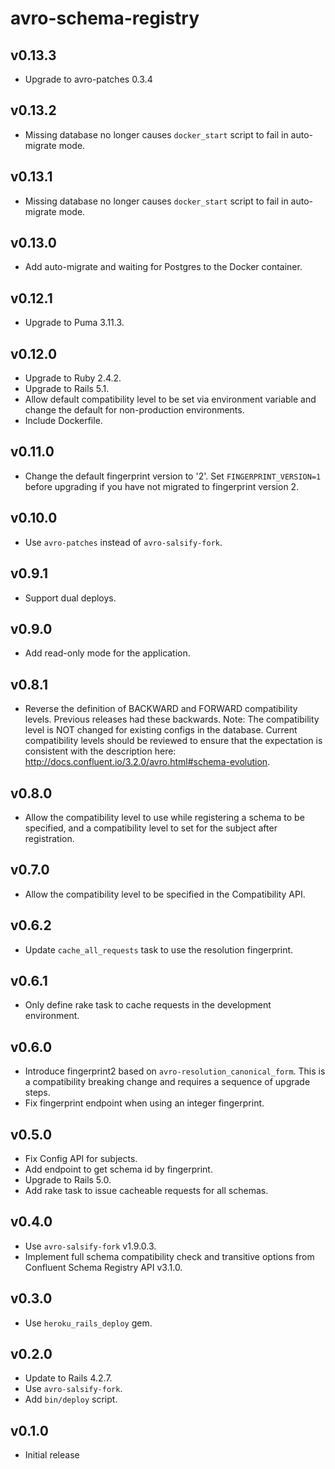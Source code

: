 # avro-schema-registry

## v0.13.3
- Upgrade to avro-patches 0.3.4

## v0.13.2
- Missing database no longer causes `docker_start` script to fail in auto-migrate mode.

## v0.13.1
- Missing database no longer causes `docker_start` script to fail in auto-migrate mode.

## v0.13.0
- Add auto-migrate and waiting for Postgres to the Docker container.

## v0.12.1
- Upgrade to Puma 3.11.3.

## v0.12.0
- Upgrade to Ruby 2.4.2.
- Upgrade to Rails 5.1.
- Allow default compatibility level to be set via environment variable and
  change the default for non-production environments.
- Include Dockerfile.

## v0.11.0
- Change the default fingerprint version to '2'. Set `FINGERPRINT_VERSION=1`
  before upgrading if you have not migrated to fingerprint version 2.

## v0.10.0
- Use `avro-patches` instead of `avro-salsify-fork`.

## v0.9.1
- Support dual deploys.

## v0.9.0
- Add read-only mode for the application.

## v0.8.1
- Reverse the definition of BACKWARD and FORWARD compatibility levels.
  Previous releases had these backwards.
  Note: The compatibility level is NOT changed for existing configs in the
  database. Current compatibility levels should be reviewed to ensure that the
  expectation is consistent with the description here:
  http://docs.confluent.io/3.2.0/avro.html#schema-evolution.

## v0.8.0
- Allow the compatibility level to use while registering a schema to be specified,
  and a compatibility level to set for the subject after registration.

## v0.7.0
- Allow the compatibility level to be specified in the Compatibility API.

## v0.6.2
- Update `cache_all_requests` task to use the resolution fingerprint.

## v0.6.1
- Only define rake task to cache requests in the development environment.

## v0.6.0
- Introduce fingerprint2 based on `avro-resolution_canonical_form`.
  This is a compatibility breaking change and requires a sequence of upgrade steps.
- Fix fingerprint endpoint when using an integer fingerprint.

## v0.5.0
- Fix Config API for subjects.
- Add endpoint to get schema id by fingerprint.
- Upgrade to Rails 5.0.
- Add rake task to issue cacheable requests for all schemas.

## v0.4.0
- Use `avro-salsify-fork` v1.9.0.3.
- Implement full schema compatibility check and transitive options from
  Confluent Schema Registry API v3.1.0.

## v0.3.0
- Use `heroku_rails_deploy` gem.

## v0.2.0
- Update to Rails 4.2.7.
- Use `avro-salsify-fork`.
- Add `bin/deploy` script.

## v0.1.0
- Initial release
